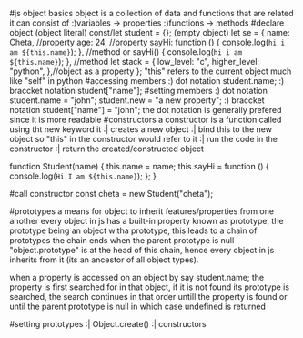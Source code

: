 #js object basics
object is a collection of data and functions that are related
it can consist of :)variables -> properties
:)functions -> methods
#declare object (object literal)
const/let student = {}; (empty object)
let se = {
  name: Cheta, //property
  age: 24, //property
  sayHi: function () {
    console.log(`hi i am ${this.name}`);
  }, //method
  or
  sayHi() {
    console.log(`hi i am ${this.name}`);
  }, //method
  let stack = {
    low_level: "c",
    higher_level: "python",
  },//object as a property
};
"this" refers to the current object much like "self" in python
#accessing members
:) dot notation
	student.name;
:) braccket notation
	student["name"];
#setting members
:) dot notation
        student.name = "john";
	student.new = "a new property";
:) braccket notation
        student["name"] = "john";
the dot notation is generally prefered since it is more readable
#constructors
a constructor is a function called using tht new keyword it
:| creates a new object
:| bind this to the new object so "this" in the constructor would refer to it
:| run the code in the constructor 
:| return the created/constructed object

function Student(name) {
  this.name = name;
  this.sayHi = function () {
    console.log(`Hi I am ${this.name}`);
  };
}

#call constructor
const cheta = new Student("cheta");

#prototypes
a means for object to inherit features/properties from one another
every object in js has a built-in property known as prototype, the prototype being an object witha prototype, this leads to a  chain of prototypes the chain ends when the parent prototype is null "object.prototype" is at the head of this chain, hence every object in js inherits from it (its an ancestor of all object types).

when a property is accessed on an object by say
	student.name;
the property is first searched for in that object, if it is not found its prototype is searched, the search continues in that order untill the property is found or until the parent prototype is null in which case undefined is returned

#setting prototypes
:| Object.create()
:| constructors
